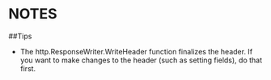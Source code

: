 NOTES
=====

##Tips
* The http.ResponseWriter.WriteHeader function finalizes the header. If you want to make changes to the header (such as setting fields), do that first.